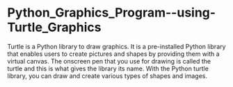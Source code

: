 # Python_Graphics_Program--using-Turtle_Graphics
Turtle is a Python library to draw graphics. It is a pre-installed Python library that enables users to create pictures and shapes by providing them with a virtual canvas. The onscreen pen that you use for drawing is called the turtle and this is what gives the library its name. With the Python turtle library, you can draw and create various types of shapes and images.
